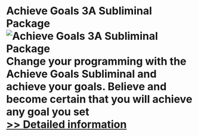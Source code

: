 # Achieve Goals 3A Subliminal Package<br />![Achieve Goals 3A Subliminal Package](https://mycommerce.akamaized.net/api/pimages/P300778002/BIG/300778002.JPG)<br />Change your programming with the Achieve Goals Subliminal and achieve your goals. Believe and become certain that you will achieve any goal you set<br />[>> Detailed information](https://secure.shareit.com/shareit/product.html?productid=300778002&affiliateid=200057808)
